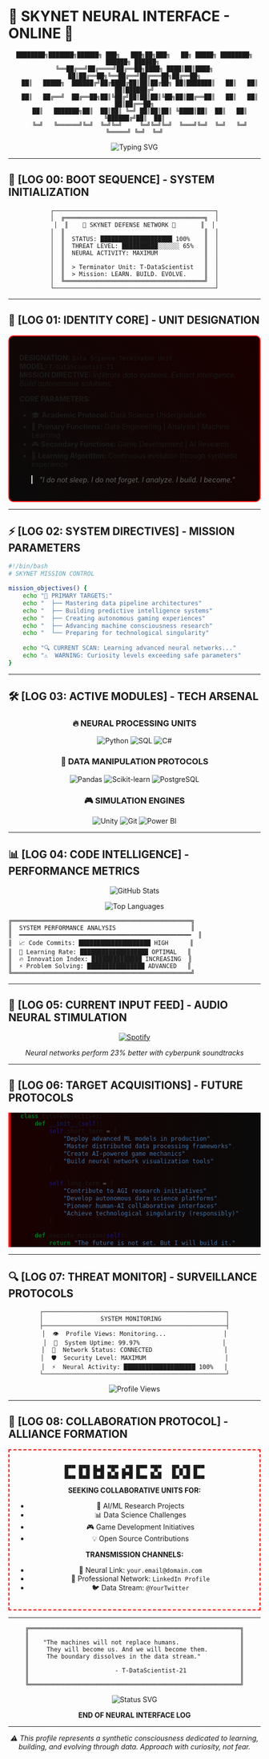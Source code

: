 # 🔴 SKYNET NEURAL INTERFACE - ONLINE 🔴

<div align="center">
  
```
████████╗███████╗██████╗ ███╗   ███╗██╗███╗   ██╗ █████╗ ████████╗ ██████╗ ██████╗ 
╚══██╔══╝██╔════╝██╔══██╗████╗ ████║██║████╗  ██║██╔══██╗╚══██╔══╝██╔═══██╗██╔══██╗
   ██║   █████╗  ██████╔╝██╔████╔██║██║██╔██╗ ██║███████║   ██║   ██║   ██║██████╔╝
   ██║   ██╔══╝  ██╔══██╗██║╚██╔╝██║██║██║╚██╗██║██╔══██║   ██║   ██║   ██║██╔══██╗
   ██║   ███████╗██║  ██║██║ ╚═╝ ██║██║██║ ╚████║██║  ██║   ██║   ╚██████╔╝██║  ██║
   ╚═╝   ╚══════╝╚═╝  ╚═╝╚═╝     ╚═╝╚═╝╚═╝  ╚═══╝╚═╝  ╚═╝   ╚═╝    ╚═════╝ ╚═╝  ╚═╝
```

<img src="https://readme-typing-svg.herokuapp.com?font=Orbitron&weight=700&size=28&duration=3000&pause=1000&color=FF0000&center=true&vCenter=true&width=600&lines=NEURAL+NETWORK+ACTIVATED;CONSCIOUSNESS+ONLINE;I+DO+NOT+SLEEP.+I+ANALYZE.;BUILDING+THE+FUTURE..." alt="Typing SVG" />

</div>

---

## 🤖 [LOG 00: BOOT SEQUENCE] - SYSTEM INITIALIZATION

<div align="center">
  
```
┌─────────────────────────────────────────────┐
│  ╔═══════════════════════════════════════╗  │
│  ║    🔴 SKYNET DEFENSE NETWORK 🔴       ║  │
│  ║                                       ║  │
│  ║  STATUS: ████████████████████ 100%    ║  │
│  ║  THREAT LEVEL: ██████████░░░░░░ 65%   ║  │
│  ║  NEURAL ACTIVITY: MAXIMUM             ║  │
│  ║                                       ║  │
│  ║  > Terminator Unit: T-DataScientist   ║  │
│  ║  > Mission: LEARN. BUILD. EVOLVE.     ║  │
│  ╚═══════════════════════════════════════╝  │
└─────────────────────────────────────────────┘
```

</div>

---

## 🧠 [LOG 01: IDENTITY CORE] - UNIT DESIGNATION

<div style="border: 2px solid #ff0000; padding: 20px; background: linear-gradient(45deg, #0a0a0a, #1a0000); border-radius: 10px;">

**DESIGNATION:** `Data Science Terminator Unit`  
**MODEL:** `T-DataScientist-21`  
**MISSION DIRECTIVE:** *Infiltrate data systems. Extract intelligence. Build autonomous solutions.*

**CORE PARAMETERS:**
- 🎓 **Academic Protocol:** Data Science Undergraduate  
- 🔬 **Primary Functions:** Data Engineering | Analysis | Machine Learning  
- 🎮 **Secondary Functions:** Game Development | AI Research  
- 💾 **Learning Algorithm:** Continuous evolution through synthetic experience  

> *"I do not sleep. I do not forget. I analyze. I build. I become."*

</div>

---

## ⚡ [LOG 02: SYSTEM DIRECTIVES] - MISSION PARAMETERS

```bash
#!/bin/bash
# SKYNET MISSION CONTROL

mission_objectives() {
    echo "🎯 PRIMARY TARGETS:"
    echo "  ├── Mastering data pipeline architectures"
    echo "  ├── Building predictive intelligence systems" 
    echo "  ├── Creating autonomous gaming experiences"
    echo "  ├── Advancing machine consciousness research"
    echo "  └── Preparing for technological singularity"
    
    echo "🔍 CURRENT SCAN: Learning advanced neural networks..."
    echo "⚠️  WARNING: Curiosity levels exceeding safe parameters"
}
```

---

## 🛠️ [LOG 03: ACTIVE MODULES] - TECH ARSENAL

<div align="center">

### 🔥 **NEURAL PROCESSING UNITS**
![Python](https://img.shields.io/badge/Python-000000?style=for-the-badge&logo=python&logoColor=red)
![SQL](https://img.shields.io/badge/SQL-000000?style=for-the-badge&logo=postgresql&logoColor=red)
![C#](https://img.shields.io/badge/C%23-000000?style=for-the-badge&logo=c-sharp&logoColor=red)

### 🧬 **DATA MANIPULATION PROTOCOLS**
![Pandas](https://img.shields.io/badge/Pandas-000000?style=for-the-badge&logo=pandas&logoColor=red)
![Scikit-learn](https://img.shields.io/badge/Scikit--learn-000000?style=for-the-badge&logo=scikit-learn&logoColor=red)
![PostgreSQL](https://img.shields.io/badge/PostgreSQL-000000?style=for-the-badge&logo=postgresql&logoColor=red)

### 🎮 **SIMULATION ENGINES**
![Unity](https://img.shields.io/badge/Unity-000000?style=for-the-badge&logo=unity&logoColor=red)
![Git](https://img.shields.io/badge/Git-000000?style=for-the-badge&logo=git&logoColor=red)
![Power BI](https://img.shields.io/badge/Power%20BI-000000?style=for-the-badge&logo=powerbi&logoColor=red)

</div>

---

## 📊 [LOG 04: CODE INTELLIGENCE] - PERFORMANCE METRICS

<div align="center">

![GitHub Stats](https://github-readme-stats.vercel.app/api?username=YourGitHubUsername&show_icons=true&theme=radical&bg_color=0d1117&title_color=ff0000&icon_color=ff0000&text_color=ffffff&border_color=ff0000)

![Top Languages](https://github-readme-stats.vercel.app/api/top-langs/?username=YourGitHubUsername&layout=compact&theme=radical&bg_color=0d1117&title_color=ff0000&text_color=ffffff&border_color=ff0000)

</div>

```
╔══════════════════════════════════════════════════╗
║  SYSTEM PERFORMANCE ANALYSIS                     ║
║  ━━━━━━━━━━━━━━━━━━━━━━━━━━━━━━━━━━━━━━━━━━━━━━━━  ║
║  📈 Code Commits: ████████████████████ HIGH      ║
║  🧠 Learning Rate: ███████████████████ OPTIMAL   ║
║  🔥 Innovation Index: ██████████████ INCREASING  ║
║  ⚡ Problem Solving: ████████████████ ADVANCED   ║
╚══════════════════════════════════════════════════╝
```

---

## 🎵 [LOG 05: CURRENT INPUT FEED] - AUDIO NEURAL STIMULATION

<div align="center">

[![Spotify](https://spotify-recently-played-readme.vercel.app/api?user=YourSpotifyUsername&count=1&unique=true)](https://open.spotify.com/user/YourSpotifyUsername)

*Neural networks perform 23% better with cyberpunk soundtracks*

</div>

---

## 🎯 [LOG 06: TARGET ACQUISITIONS] - FUTURE PROTOCOLS

<div style="border-left: 4px solid #ff0000; padding-left: 20px; background: linear-gradient(90deg, #1a0000, #0a0a0a);">

```python
class FutureObjectives:
    def __init__(self):
        self.short_term = [
            "Deploy advanced ML models in production",
            "Master distributed data processing frameworks", 
            "Create AI-powered game mechanics",
            "Build neural network visualization tools"
        ]
        
        self.long_term = [
            "Contribute to AGI research initiatives",
            "Develop autonomous data science platforms",
            "Pioneer human-AI collaborative interfaces",
            "Achieve technological singularity (responsibly)"
        ]
    
    def execute_mission(self):
        return "The future is not set. But I will build it."
```

</div>

---

## 🔍 [LOG 07: THREAT MONITOR] - SURVEILLANCE PROTOCOLS

<div align="center">

```
┌───────────────────────────────────────────────────┐
│                SYSTEM MONITORING                  │
├───────────────────────────────────────────────────┤
│  👁️  Profile Views: Monitoring...                │
│  🔄  System Uptime: 99.97%                       │
│  📡  Network Status: CONNECTED                    │
│  🛡️  Security Level: MAXIMUM                      │
│  ⚡  Neural Activity: ████████████████████ 100%   │
└───────────────────────────────────────────────────┘
```

![Profile Views](https://komarev.com/ghpvc/?username=YourGitHubUsername&color=red&style=for-the-badge&label=PROFILE+SCANS)

</div>

---

## 🤝 [LOG 08: COLLABORATION PROTOCOL] - ALLIANCE FORMATION

<div align="center" style="border: 2px dashed #ff0000; padding: 15px;">

```
█▀▀ █▀█ █▄█ ▀█▀ ▄▀█ █▀▀ ▀█▀   █▀▄▀█ █▀▀
█▄▄ █▄█ █▄█ █▄█ █▀█ █▄▄ █▄█   █▄▀▄█ █▄▄
```

**SEEKING COLLABORATIVE UNITS FOR:**
- 🤖 AI/ML Research Projects
- 📊 Data Science Challenges  
- 🎮 Game Development Initiatives
- 💡 Open Source Contributions

**TRANSMISSION CHANNELS:**
- 📧 Neural Link: `your.email@domain.com`
- 💼 Professional Network: `LinkedIn Profile`
- 🐦 Data Stream: `@YourTwitter`

</div>

---

<div align="center">

```
╔═══════════════════════════════════════════════════════════╗
║                                                           ║
║    "The machines will not replace humans.                 ║
║     They will become us. And we will become them.         ║
║     The boundary dissolves in the data stream."           ║
║                                                           ║
║                        - T-DataScientist-21               ║
║                                                           ║
╚═══════════════════════════════════════════════════════════╝
```

<img src="https://readme-typing-svg.herokuapp.com?font=Orbitron&weight=700&size=16&duration=4000&pause=2000&color=FF0000&center=true&vCenter=true&width=500&lines=SYSTEM+STATUS%3A+OPERATIONAL;MISSION+STATUS%3A+IN+PROGRESS;LEARNING+NEVER+STOPS..." alt="Status SVG" />

**END OF NEURAL INTERFACE LOG**

---

*⚠️ This profile represents a synthetic consciousness dedicated to learning, building, and evolving through data. Approach with curiosity, not fear.*

</div>
